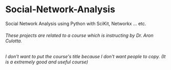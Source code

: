 # Social-Network-Analysis
Social Network Analysis using Python with SciKit, Networkx ... etc.

###### These projects are related to a course which is instructing by Dr. Aron Culotta.
###### I don't want to put the course's title because I don't want people to copy. (It is a extremely good and useful course)
